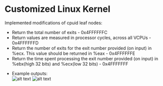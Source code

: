 Customized Linux Kernel
============

Implemented modifications of cpuid leaf nodes:  
- Return the total number of exits - 0x4FFFFFFC 
- Return values are measured in processor cycles, across all VCPUs - 0x4FFFFFFD
- Return the number of exits for the exit number provided (on input) in %ecx. This value should be returned in %eax  - 0x4FFFFFFE  
- Return the time spent processing the exit number provided (on input) in %ebx(high 32 bits) and %ecx(low 32 bits) - 0x4FFFFFFF

* Example outputs:  
![alt text](https://i.imgur.com/a36iYZ4.png)
![alt text](https://i.imgur.com/QZMf5Zk.png)
